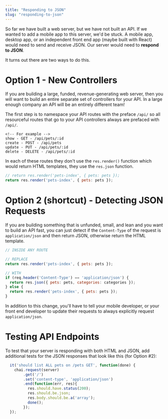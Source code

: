 ```yaml
---
title: "Responding to JSON"
slug: "responding-to-json"
---
```


So far we have built a web server, but we have not built an API. If we wanted to add a mobile app to this server, we'd be stuck. A mobile app, desktop app, or an independent front end app (maybe built with React) would need to send and receive JSON. Our server would need to **respond to JSON**.

It turns out there are two ways to do this.

# Option 1 - New Controllers

If you are building a large, funded, revenue-generating web server, then you will want to build an entire separate set of controllers for your API. In a large enough company an API will be an entirely different team!

The first step is to namespace your API routes with the preface `/api/` so all resourceful routes that go to your API controllers always are prefaced with `/api/`.

```
<!-- For example -->
show - GET - /api/pets/:id
create - POST - /api/pets
update - PUT - /api/pets/:id
delete - DELETE - /api/pets/:id
```

In each of these routes they don't use the `res.render()` function which would return HTML templates, they use the `res.json` function.

```js
// return res.render('pets-index', { pets: pets });
return res.render('pets-index', { pets: pets });
```

# Option 2 (shortcut) - Detecting JSON Requests

If you are building something that is unfunded, small, and lean and you want to build an API fast, you can just detect if the `Content-Type` of the request is `application/json` and then return JSON, otherwise return the HTML template.

```js
// INSIDE ANY ROUTE

// REPLACE
return res.render('pets-index', { pets: pets });

// WITH
if (req.header('Content-Type') == 'application/json') {
  return res.json({ pets: pets, categories: categories });
} else {
  return res.render('pets-index', { pets: pets });
}
```

In addition to this change, you'll have to tell your mobile developer, or your front end developer to update their requests to always explicitly request `application/json`.

# Testing API Endpoints

To test that your server is responding with both HTML and JSON, add additional tests for the JSON responses that look like this (for Option #2):

```js
  it('should list ALL pets on /pets GET', function(done) {
    chai.request(server)
        .get('/')
        .set('content-type', 'application/json')
        .end(function(err, res){
          res.should.have.status(200);
          res.should.be.json;
          res.body.should.be.a('array');
          done();
        });
  });
```
